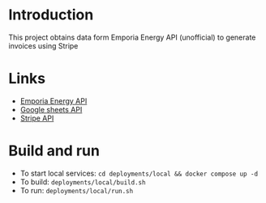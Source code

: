 # Introduction
This project obtains data form Emporia Energy API (unofficial) to generate invoices using Stripe

# Links
- [Emporia Energy API](https://emporia-connect.xyt.co.za/api/documentation#/)
- [Google sheets API](https://developers.google.com/sheets/api/quickstart/python)
- [Stripe API](https://docs.stripe.com/api)

# Build and run
- To start local services: `cd deployments/local && docker compose up -d`
- To build: `deployments/local/build.sh`
- To run: `deployments/local/run.sh`
